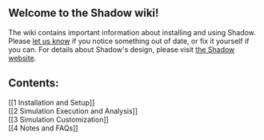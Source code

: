 ## Welcome to the Shadow wiki! 

The wiki contains important information about installing and using Shadow. Please [let us know](https://wwws.cs.umn.edu/mm-cs/listinfo/shadow-dev) if you notice something out of date, or fix it yourself if you can. For details about Shadow's design, please visit [the Shadow website](http://shadow.cs.umn.edu/design/).

## Contents:

[[1 Installation and Setup]]  
[[2 Simulation Execution and Analysis]]  
[[3 Simulation Customization]]  
[[4 Notes and FAQs]]  